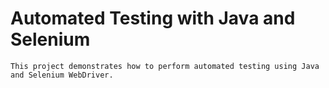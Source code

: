 # Automated Testing with Java and Selenium

    This project demonstrates how to perform automated testing using Java and Selenium WebDriver.
